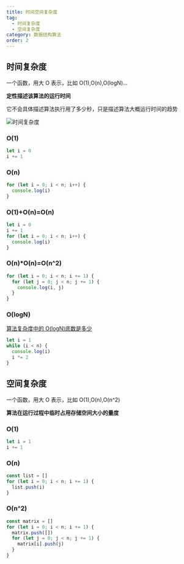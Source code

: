 ```yaml
---
title: 时间空间复杂度
tag:
  - 时间复杂度
  - 空间复杂度
category: 数据结构算法
order: 2
---
```


## 时间复杂度

一个函数，用大 O 表示，比如 O(1),O(n),O(logN)...

**定性描述该算法的运行时间**

它不会具体描述算法执行用了多少秒，只是描述算法大概运行时间的趋势

![时间复杂度](https://zfh-nanjing-bucket.oss-cn-nanjing.aliyuncs.com/blog-images/%E6%97%B6%E9%97%B4%E5%A4%8D%E6%9D%82%E5%BA%A6.png)

### O(1)

```js
let i = 0
i += 1
```

### O(n)

```js
for (let i = 0; i < n; i++) {
  console.log(i)
}
```

### O(1)+O(n)=O(n)

```js
let i = 0
i += 1
for (let i = 0; i < n; i++) {
  console.log(i)
}
```

### O(n)\*O(n)=O(n^2)

```js
for (let i = 0; i < n; i += 1) {
  for (let j = 0; j < n; j += 1) {
    console.log(i, j)
  }
}
```

### O(logN)

[算法复杂度中的 O(logN)底数是多少](https://www.jianshu.com/p/79c086583146)

```js
let i = 1
while (i < n) {
  console.log(i)
  i *= 2
}
```

## 空间复杂度

一个函数，用大 O 表示，比如 O(1),O(n),O(n^2)

**算法在运行过程中临时占用存储空间大小的量度**

### O(1)

```js
let i = 1
i += 1
```

### O(n)

```js
const list = []
for (let i = 0; i < n; i += 1) {
  list.push(i)
}
```

### O(n^2)

```js
const matrix = []
for (let i = 0; i < n; i += 1) {
  matrix.push([])
  for (let j = 0; j < n; j += 1) {
    matrix[i].push(j)
  }
}
```

